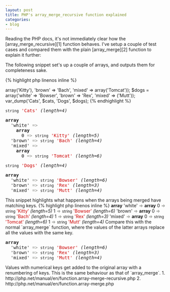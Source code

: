 ```yaml
---
layout: post
title: PHP's array_merge_recursive function explained
categories:
- blog
---
```


Reading the PHP docs, it's not immediately clear how the [array_merge_recursive][1] function behaves.
I've setup a couple of test cases and compared them with the plain [array_merge][2] function to explain it further:

The following snippet set's up a couple of arrays, and outputs them for completeness sake.

{% highlight php linenos inline %}
<?php
$cats = array('white' => array('Kitty'), 'brown' => 'Bach', 'mixed' => array('Tomcat'));
$dogs = array('white' => 'Bowser', 'brown' => 'Rex', 'mixed' => ('Mutt'));

var_dump('Cats', $cats, 'Dogs', $dogs);
{% endhighlight %}

<pre><small>string</small> <font color='#cc0000'>'Cats'</font> <i>(length=4)</i></pre>
<pre>
<b>array</b>
  'white' <font color='#888a85'>=&gt;</font> 
    <b>array</b>
      0 <font color='#888a85'>=&gt;</font> <small>string</small> <font color='#cc0000'>'Kitty'</font> <i>(length=5)</i>
  'brown' <font color='#888a85'>=&gt;</font> <small>string</small> <font color='#cc0000'>'Bach'</font> <i>(length=4)</i>
  'mixed' <font color='#888a85'>=&gt;</font> 
    <b>array</b>
      0 <font color='#888a85'>=&gt;</font> <small>string</small> <font color='#cc0000'>'Tomcat'</font> <i>(length=6)</i>
</pre>
<pre><small>string</small> <font color='#cc0000'>'Dogs'</font> <i>(length=4)</i></pre>
<pre>
<b>array</b>
  'white' <font color='#888a85'>=&gt;</font> <small>string</small> <font color='#cc0000'>'Bowser'</font> <i>(length=6)</i>
  'brown' <font color='#888a85'>=&gt;</font> <small>string</small> <font color='#cc0000'>'Rex'</font> <i>(length=3)</i>
  'mixed' <font color='#888a85'>=&gt;</font> <small>string</small> <font color='#cc0000'>'Mutt'</font> <i>(length=4)</i>
</pre>

This snippet highlights what happens when the arrays being merged have matching keys.

{% highlight php linenos inline %}
<?php
var_dump('Cats and Dogs - plain', array_merge($cats, $dogs));
var_dump('Cats and Dogs - recursive', array_merge_recursive($cats, $dogs));
{% endhighlight %}

All values that's not already in an array will be placed in an array,
and merged with other values with the same keys. Arrays are left as they are and then merged.

<pre>
<b>array</b>
  'white' <font color='#888a85'>=&gt;</font> 
    <b>array</b>
      0 <font color='#888a85'>=&gt;</font> <small>string</small> <font color='#cc0000'>'Kitty'</font> <i>(length=5)</i>
      1 <font color='#888a85'>=&gt;</font> <small>string</small> <font color='#cc0000'>'Bowser'</font> <i>(length=6)</i>
  'brown' <font color='#888a85'>=&gt;</font> 
    <b>array</b>
      0 <font color='#888a85'>=&gt;</font> <small>string</small> <font color='#cc0000'>'Bach'</font> <i>(length=4)</i>
      1 <font color='#888a85'>=&gt;</font> <small>string</small> <font color='#cc0000'>'Rex'</font> <i>(length=3)</i>
  'mixed' <font color='#888a85'>=&gt;</font> 
    <b>array</b>
      0 <font color='#888a85'>=&gt;</font> <small>string</small> <font color='#cc0000'>'Tomcat'</font> <i>(length=6)</i>
      1 <font color='#888a85'>=&gt;</font> <small>string</small> <font color='#cc0000'>'Mutt'</font> <i>(length=4)</i>
</pre>

Compare this with the normal `array_merge` function, where the values of the latter arrays replace
all the values with the same key.

<pre>
<b>array</b>
  'white' <font color='#888a85'>=&gt;</font> <small>string</small> <font color='#cc0000'>'Bowser'</font> <i>(length=6)</i>
  'brown' <font color='#888a85'>=&gt;</font> <small>string</small> <font color='#cc0000'>'Rex'</font> <i>(length=3)</i>
  'mixed' <font color='#888a85'>=&gt;</font> <small>string</small> <font color='#cc0000'>'Mutt'</font> <i>(length=4)</i>
</pre>

Values with numerical keys get added to the original array with a renumbering of keys. This
is the same behaviour as that of `array_merge`.

 1. http://php.net/manual/en/function.array-merge-recursive.php
 2. http://php.net/manual/en/function.array-merge.php
